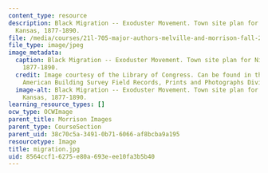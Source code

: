 ```yaml
---
content_type: resource
description: Black Migration -- Exoduster Movement. Town site plan for Nicodemus,
  Kansas, 1877-1890.
file: /media/courses/21l-705-major-authors-melville-and-morrison-fall-2003/8564ccf16275e80a693eee10fa3b5b40_migration.jpg
file_type: image/jpeg
image_metadata:
  caption: Black Migration -- Exoduster Movement. Town site plan for Nicodemus, Kansas,
    1877-1890.
  credit: Image courtesy of the Library of Congress. Can be found in the Historic
    American Building Survey Field Records, Prints and Photographs Division (109).
  image-alt: Black Migration -- Exoduster Movement. Town site plan for Nicodemus,
    Kansas, 1877-1890.
learning_resource_types: []
ocw_type: OCWImage
parent_title: Morrison Images
parent_type: CourseSection
parent_uid: 38c70c5a-3491-0b71-6066-af8bcba9a195
resourcetype: Image
title: migration.jpg
uid: 8564ccf1-6275-e80a-693e-ee10fa3b5b40
---
```

